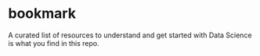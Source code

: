 # bookmark

A curated list of resources to understand and get started with Data Science is what you find in this repo.

